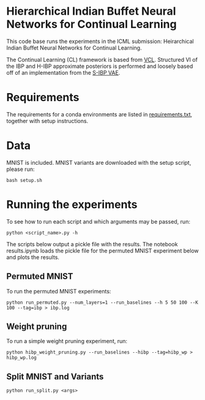 # Hierarchical Indian Buffet Neural Networks for Continual Learning

This code base runs the experiments in the ICML submission: Heirarchical Indian Buffet Neural Networks for Continual Learning.

The Continual Learning (CL) framework is based from [VCL](https://github.com/nvcuong/variational-continual-learning/tree/master/ddm). 
Structured VI of the IBP and H-IBP approximate posteriors is performed and loosely based off of an implementation from the [S-IBP VAE](https://github.com/rachtsingh/ibp_vae).

# Requirements

The requirements for a conda environments are listed in [requirements.txt](requirements.txt), together with setup instructions.

# Data

MNIST is included. MNIST variants are downloaded with the setup script, please run:
 
`bash setup.sh`

# Running the experiments

To see how to run each script and which arguments may be passed, run:

`python <script_name>.py -h`

The scripts below output a pickle file with the results. The notebook results.ipynb loads the pickle file for the permuted MNIST experiment below and plots the results.

## Permuted MNIST

To run the permuted MNIST experiments:

`python run_permuted.py --num_layers=1 --run_baselines --h 5 50 100 --K 100 --tag=ibp > ibp.log`

## Weight pruning

To run a simple weight pruning experiment, run:

`python hibp_weight_pruning.py --run_baselines --hibp --tag=hibp_wp > hibp_wp.log`

## Split MNIST and Variants

`python run_split.py <args>`